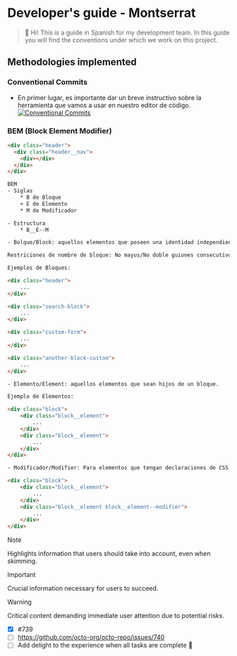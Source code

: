 # Developer's guide - Montserrat
>🔔 Hi! This is a guide in Spanish for my development team.
In this guide you will find the conventions under which we work on this project.

## Methodologies implemented
### Conventional Commits
* En primer lugar, es importante dar un breve instructivo sobre la herramienta que vamos a usar en nuestro editor de código.
[![Conventional Commits](https://img.shields.io/badge/Conventional%20Commits-1.0.0-%23FE5196?logo=conventionalcommits&logoColor=white)](https://conventionalcommits.org)


### BEM (Block Element Modifier)
```html
<div class="header">
  <div class="header__nav">
    <div></div>
  </div>
</div>
```

```html
BEM
- Siglas
    * B de Bloque
    + E de Elemento
    * M de Modificador

- Estructura
    * B__E--M

- Bolque/Block: aquellos elementos que poseen una identidad independiente con significado propio. Un bloque puede ser simmple o compuesto.

Restriciones de nombre de bloque: No mayus/No doble guiones consecutivos(--)/No doble guines bajos consecutivos(__). Ejemplo: Error => block--modificar || Correcto => block-modificar.

Ejemplos de Bloques:

<div class="header">
    ...
</div>

<div class="search-block">
    ...
</div>

<div class="custom-form">
    ...
</div>

<div class="another-block-custom">
    ...
</div>

- Elemento/Element: aquellos elementos que sean hijos de un bloque.

Ejemplo de Elementos:

<div class="block">
    <div class="block__element">
        ...
    </div>
    <div class="block__element">
        ...
    </div>
</div>

- Modificador/Modifier: Para elementos que tengan declaraciones de CSS diferentes al resto.

<div class="block">
    <div class="block__element">
        ...
    </div>
    <div class="block__element block__element--modifier">
        ...
    </div>
</div>

```



> [!NOTE]
> Highlights information that users should take into account, even when skimming.

> [!IMPORTANT]
> Crucial information necessary for users to succeed.

> [!WARNING]
> Critical content demanding immediate user attention due to potential risks.

- [x] #739
- [ ] https://github.com/octo-org/octo-repo/issues/740
- [ ] Add delight to the experience when all tasks are complete :tada:

[^1]: My reference.
